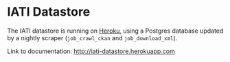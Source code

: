 IATI Datastore
==============

The IATI datastore is running on [Heroku](http://heroku.com), using a Postgres database updated by a nightly scraper (`job_crawl_ckan` and `job_download_xml`).

Link to documentation: http://iati-datastore.herokuapp.com

